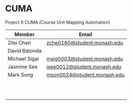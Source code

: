 # CUMA
Project 6 CUMA (Course Unit Mapping Automation)

|Member|Email|
|---|---|
|Zilei Chen|zche0160@student.monash.edu|
|David Batonda|   |
|Michael Sigal|msig0003@student.monash.edu|
|Jasmine See|jsee0012@student.monash.edu|
|Mark Song|mson0024@student.monash.edu|
|   |   |
|   |   |
|   |   |
|   |   |
|   |   |
|   |   |
|   |   |
|   |   |
|   |   |
|   |   |
|   |   |
